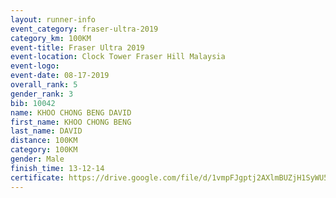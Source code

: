 ```yaml
---
layout: runner-info 
event_category: fraser-ultra-2019 
category_km: 100KM 
event-title: Fraser Ultra 2019 
event-location: Clock Tower Fraser Hill Malaysia 
event-logo: 
event-date: 08-17-2019 
overall_rank: 5
gender_rank: 3
bib: 10042
name: KHOO CHONG BENG DAVID
first_name: KHOO CHONG BENG
last_name: DAVID
distance: 100KM
category: 100KM
gender: Male
finish_time: 13-12-14
certificate: https://drive.google.com/file/d/1vmpFJgptj2AXlmBUZjH1SyWU5_CQFGT-/view?usp=sharing
---
```

